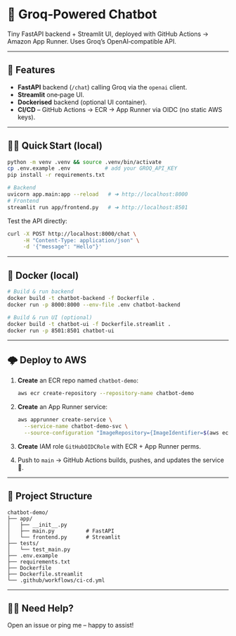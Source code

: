 # 🧠 Groq‑Powered Chatbot

Tiny FastAPI backend + Streamlit UI, deployed with GitHub Actions → Amazon App Runner.  Uses Groq’s OpenAI‑compatible API.

---

## 🚀 Features

* **FastAPI** backend (`/chat`) calling Groq via the `openai` client.
* **Streamlit** one‑page UI.
* **Dockerised** backend (optional UI container).
* **CI/CD** – GitHub Actions → ECR → App Runner via OIDC (no static AWS keys).

---

## 🏃‍♂️ Quick Start (local)

```bash
python -m venv .venv && source .venv/bin/activate
cp .env.example .env           # add your GROQ_API_KEY
pip install -r requirements.txt

# Backend
uvicorn app.main:app --reload   # ➜ http://localhost:8000
# Frontend
streamlit run app/frontend.py   # ➜ http://localhost:8501
```

Test the API directly:

```bash
curl -X POST http://localhost:8000/chat \
     -H "Content-Type: application/json" \
     -d '{"message": "Hello"}'
```

---

## 🐳 Docker (local)

```bash
# Build & run backend
docker build -t chatbot-backend -f Dockerfile .
docker run -p 8000:8000 --env-file .env chatbot-backend

# Build & run UI (optional)
docker build -t chatbot-ui -f Dockerfile.streamlit .
docker run -p 8501:8501 chatbot-ui
```

---

## 🌩️ Deploy to AWS

1. **Create** an ECR repo named `chatbot-demo`:

   ```bash
   aws ecr create-repository --repository-name chatbot-demo
   ```
2. **Create** an App Runner service:

   ```bash
   aws apprunner create-service \
     --service-name chatbot-demo-svc \
     --source-configuration "ImageRepository={ImageIdentifier=$(aws ecr describe-repositories --repository-names chatbot-demo --query 'repositories[0].repositoryUri' --output text):latest,ImageRepositoryType=ECR},AutoDeploymentsEnabled=true"
   ```
3. **Create** IAM role `GitHubOIDCRole` with ECR + App Runner perms.
4. Push to `main` → GitHub Actions builds, pushes, and updates the service 🚀.

---

## 📂 Project Structure

```
chatbot-demo/
├── app/
│   ├── __init__.py
│   ├── main.py          # FastAPI
│   └── frontend.py      # Streamlit
├── tests/
│   └── test_main.py
├── .env.example
├── requirements.txt
├── Dockerfile
├── Dockerfile.streamlit
└── .github/workflows/ci-cd.yml
```

---

## 🙋‍♀️ Need Help?

Open an issue or ping me – happy to assist!
